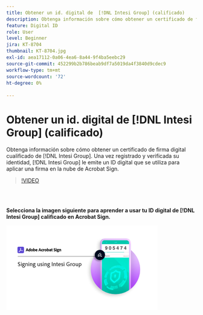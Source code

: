 ```yaml
---
title: Obtener un id. digital de  [!DNL Intesi Group] (calificado)
description: Obtenga información sobre cómo obtener un certificado de firma digital cualificado de  [!DNL Intesi Group]
feature: Digital ID
role: User
level: Beginner
jira: KT-8704
thumbnail: KT-8704.jpg
exl-id: aea17112-0a06-4ea6-8a44-9f4ba5eebc29
source-git-commit: 452299b2b786beab9df7a5019da4f3840d9cdec9
workflow-type: tm+mt
source-wordcount: '72'
ht-degree: 0%

---
```


# Obtener un id. digital de [!DNL Intesi Group] (calificado)

Obtenga información sobre cómo obtener un certificado de firma digital cualificado de [!DNL Intesi Group]. Una vez registrado y verificada su identidad, [!DNL Intesi Group] le emite un ID digital que se utiliza para aplicar una firma en la nube de Acrobat Sign.

>[!VIDEO](https://video.tv.adobe.com/v/3449031?quality=12&learn=on&hidetitle=true&captions=spa)

<br> 

**Selecciona la imagen siguiente para aprender a usar tu ID digital de [!DNL Intesi Group] calificado en Acrobat Sign.**

[![image](assets/IntesiSign_400.png)](intesi-sign.md)
